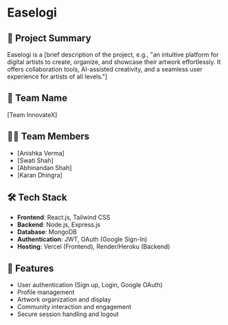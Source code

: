 # Easelogi

## 📝 Project Summary

Easelogi is a [brief description of the project, e.g., "an intuitive platform for digital artists to create, organize, and showcase their artwork effortlessly. It offers collaboration tools, AI-assisted creativity, and a seamless user experience for artists of all levels."]

## 👥 Team Name

[Team InnovateX]

## 👨‍💻 Team Members

- [Anishka Verma]
- [Swati Shah] 
- [Abhinandan Shah]
- [Karan Dhingra] 

## 🛠 Tech Stack

- **Frontend**: React.js, Tailwind CSS
- **Backend**: Node.js, Express.js
- **Database**: MongoDB
- **Authentication**: JWT, OAuth (Google Sign-In)
- **Hosting**: Vercel (Frontend), Render/Heroku (Backend)

## 📌 Features

- User authentication (Sign up, Login, Google OAuth)
- Profile management
- Artwork organization and display
- Community interaction and engagement
- Secure session handling and logout
